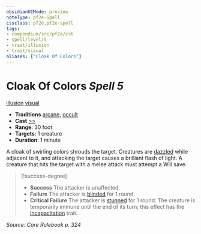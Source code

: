 ```yaml
---
obsidianUIMode: preview
noteType: pf2e-Spell
cssclass: pf2e,pf2e-spell
tags:
- compendium/src/pf2e/crb
- spell/level/5
- trait/illusion
- trait/visual
aliases: ["Cloak Of Colors"]
---
```

# Cloak Of Colors *Spell 5*   
[illusion](rules/traits/illusion.md "Illusion School Trait")  [visual](rules/traits/visual.md "Visual Effect Trait")  

- **Traditions** [arcane](rules/traits/arcane.md "Arcane Tradition Trait"), [occult](rules/traits/occult.md "Occult Tradition Trait")
- **Cast** [>>](rules/core-rulebook/chapter-9-playing-the-game.md#Actions "Two-Action") 
- **Range**: 30 foot
- **Targets**: 1 creature
- **Duration**: 1 minute

A cloak of swirling colors shrouds the target. Creatures are [dazzled](rules/conditions.md#Dazzled) while adjacent to it, and attacking the target causes a brilliant flash of light. A creature that hits the target with a melee attack must attempt a Will save.

> [!success-degree] 
> - **Success** The attacker is unaffected.
> - **Failure** The attacker is [blinded](rules/conditions.md#Blinded) for 1 round.
> - **Critical Failure** The attacker is [stunned](rules/conditions.md#Stunned) for 1 round. The creature is temporarily immune until the end of its turn; this effect has the [incapacitation](rules/traits/incapacitation.md "Incapacitation Effect Trait") trait.

*Source: Core Rulebook p. 324*